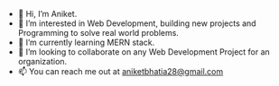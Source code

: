- 👋 Hi, I’m Aniket.
- 👀 I’m interested in Web Development, building new projects and Programming to solve real world problems. 
- 🌱 I’m currently learning MERN stack.
- 💞️ I’m looking to collaborate on any Web Development Project for an organization.
- 📫 You can reach me out at aniketbhatia28@gmail.com
